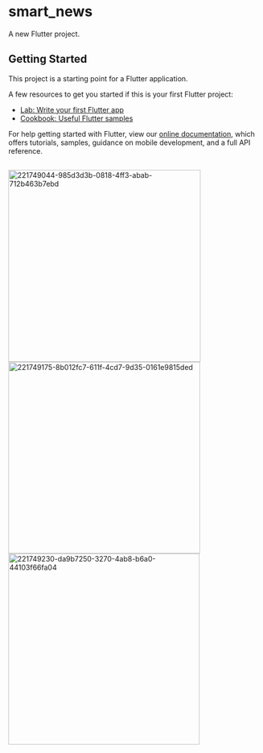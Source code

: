 # smart_news

A new Flutter project.

## Getting Started

This project is a starting point for a Flutter application.

A few resources to get you started if this is your first Flutter project:

- [Lab: Write your first Flutter app](https://flutter.dev/docs/get-started/codelab)
- [Cookbook: Useful Flutter samples](https://flutter.dev/docs/cookbook)

For help getting started with Flutter, view our
[online documentation](https://flutter.dev/docs), which offers tutorials,
samples, guidance on mobile development, and a full API reference.

##
<img width="382" alt="221749044-985d3d3b-0818-4ff3-abab-712b463b7ebd" src="https://user-images.githubusercontent.com/63460787/221751838-5c2a9777-1ca6-4861-bf1f-9b2c454017ba.png">

<img width="381" alt="221749175-8b012fc7-611f-4cd7-9d35-0161e9815ded" src="https://user-images.githubusercontent.com/63460787/221751915-70252b1b-6657-415e-9549-786de59c2cf6.png">

<img width="380" alt="221749230-da9b7250-3270-4ab8-b6a0-44103f66fa04" src="https://user-images.githubusercontent.com/63460787/221751927-2b4d28ed-549b-47d5-9bad-61ff3c171126.png">
